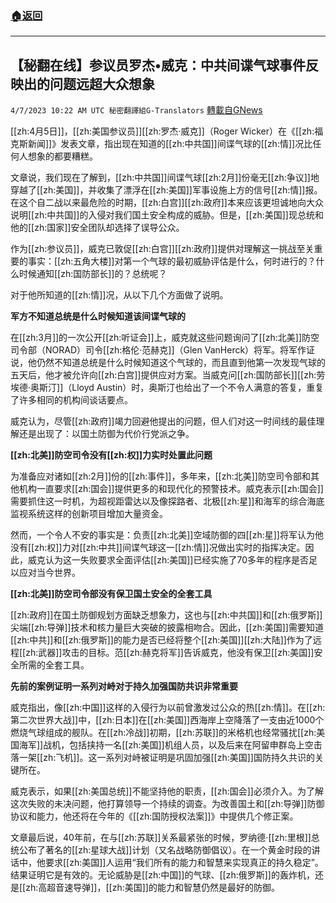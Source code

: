 ###  [:house:返回](README.md)
---


## 【秘翻在线】参议员罗杰•威克：中共间谍气球事件反映出的问题远超大众想象
`4/7/2023 10:22 AM UTC 秘密翻譯組G-Translators` [轉載自GNews](https://gnews.org/articles/1077656)

[[zh:4月5日]]，[[zh:美国参议员]][[zh:罗杰·威克]]（Roger Wicker）在《[[zh:福克斯新闻]]》发表文章，指出现在知道的[[zh:中共国]]间谍气球的[[zh:情]]况比任何人想象的都要糟糕。

文章说，我们现在了解到，[[zh:中共国]]间谍气球[[zh:2月]]份毫无[[zh:争议]]地穿越了[[zh:美国]]，并收集了漂浮在[[zh:美国]]军事设施上方的信号[[zh:情]]报。在这个自二战以来最危险的时期，[[zh:白宫]][[zh:政府]]本来应该更坦诚地向大众说明[[zh:中共国]]的入侵对我们国土安全构成的威胁。但是，[[zh:美国]]现总统和他的[[zh:国家]]安全团队却选择了误导公众。

作为[[zh:参议员]]，威克已敦促[[zh:白宫]][[zh:政府]]提供对理解这一挑战至关重要的事实：[[zh:五角大楼]]对第一个气球的最初威胁评估是什么，何时进行的？什么时候通知[[zh:国防部长]]的？总统呢？

对于他所知道的[[zh:情]]况，从以下几个方面做了说明。

**军方不知道总统是什么时候知道该间谍气球的**

在[[zh:3月]]的一次公开[[zh:听证会]]上，威克就这些问题询问了[[zh:北美]]防空司令部（NORAD）司令[[zh:格伦·范赫克]]（Glen VanHerck）将军。将军作证说，他仍然不知道总统是什么时候知道这个气球的，而且直到他第一次发现气球的五天后，他才被允许向[[zh:白宫]]提供应对方案。当威克问[[zh:国防部长]][[zh:劳埃德·奥斯汀]]（Lloyd Austin）时，奥斯汀也给出了一个不令人满意的答复，重复了许多相同的机构间谈话要点。

威克认为，尽管[[zh:政府]]竭力回避他提出的问题，但人们对这一时间线的最佳理解还是出现了：以国土防御为代价行党派之争。

**[[zh:北美]]防空司令没有[[zh:权]]力实时处置此问题**

为准备应对诸如[[zh:2月]]份的[[zh:事件]]，多年来，[[zh:北美]]防空司令部和其他机构一直要求[[zh:国会]]提供更多的和现代化的预警技术。威克表示[[zh:国会]]需要抓住这一时机，为超视距雷达以及像探路者、北极[[zh:星]]和海军的综合海底监视系统这样的创新项目增加大量资金。

然而，一个令人不安的事实是：负责[[zh:北美]]空域防御的四[[zh:星]]将军认为他没有[[zh:权]]力对[[zh:中共]]间谍气球这一[[zh:情]]况做出实时的指挥决定。因此，威克认为这一失败要求全面评估[[zh:美国]]已经实施了70多年的程序是否足以应对当今世界。

**[[zh:北美]]防空司令部没有保卫国土安全的全套工具**

[[zh:政府]]在国土防御规划方面缺乏想象力，这也与[[zh:中共国]]和[[zh:俄罗斯]]尖端[[zh:导弹]]技术和核力量巨大突破的披露相吻合。因此，[[zh:美国]]需要知道[[zh:中共]]和[[zh:俄罗斯]]的能力是否已经将整个[[zh:美国]][[zh:大陆]]作为了远程[[zh:武器]]攻击的目标。范[[zh:赫克将军]]告诉威克，他没有保卫[[zh:美国]]安全所需的全套工具。

**先前的案例证明一系列对峙对于持久加强国防共识非常重要**

威克指出，像[[zh:中国]]这样的入侵行为以前曾激发过公众的热[[zh:情]]。在[[zh:第二次世界大战]]中，[[zh:日本]]在[[zh:美国]]西海岸上空降落了一支由近1000个燃烧气球组成的舰队。在[[zh:冷战]]初期，[[zh:苏联]]的米格机也经常骚扰[[zh:美国海军]]战机，包括挟持一名[[zh:美国]]机组人员，以及后来在阿留申群岛上空击落一架[[zh:飞机]]。这一系列对峙被证明是巩固加强[[zh:美国]]国防持久共识的关键所在。

威克表示，如果[[zh:美国总统]]不能坚持他的职责，[[zh:国会]]必须介入。为了解这次失败的未决问题，他打算领导一个持续的调查。为改善国土和[[zh:导弹]]防御协议和能力，他还将在今年的《[[zh:国防授权法案]]》中提供几个修正案。

文章最后说，40年前，在与[[zh:苏联]]关系最紧张的时候，罗纳德·[[zh:里根]]总统公布了著名的[[zh:星球大战]]计划（又名战略防御倡议）。在一个黄金时段的讲话中，他要求[[zh:美国]]人运用“我们所有的能力和智慧来实现真正的持久稳定”。结果证明它是有效的。无论威胁是[[zh:中国]]的气球、[[zh:俄罗斯]]的轰炸机，还是[[zh:高超音速导弹]]，[[zh:美国]]的能力和智慧仍然是最好的防御。
